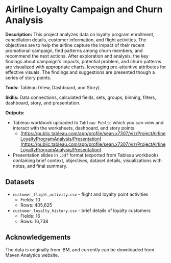 # Airline Loyalty Campaign and Churn Analysis

**Description:** This project analyzes data on loyalty program enrollment, cancellation details, customer information, and flight activities. The objectives are to help the airline capture the impact of their recent promotional campaign, find patterns among churn members, and recommend the next actions. After exploration and analysis, the key findings about campaign's impacts, potential problem, and churn patterns are visualized with appropriate charts, leveraging pre-attentive attributes for effective visuals. The findings and suggestions are presented though a series of story points.

**Tools:** Tableau (View, Dashboard, and Story).

**Skills:** Data connections, calculated fields, sets, groups, binning, filters, dashboard, story, and presentation.

**Outputs:** 
- Tableau workbook uploaded to `Tableau Public` which you can view and interact with the worksheets, dashboard, and story points.
    - [https://public.tableau.com/app/profile/sean.x7307/viz/ProjectAirlineLoyaltyProgramAnalysis/Presentation](https://public.tableau.com/app/profile/sean.x7307/viz/ProjectAirlineLoyaltyProgramAnalysis/Presentation)
- Presentation slides in `.pdf` format (exported from Tableau workbook) containing brief context, objectives, dataset details, visualizations with notes, and final summary.

## Datasets
- `customer_flight_activity.csv` - flight and loyalty point activities
  - Fields: 10  
  - Rows: 405,625
- `customer_loyalty_history.csv` - brief details of loyalty customers
  - Fields: 16  
  - Rows: 16,738
    
## Acknowledgements
The data is originally from IBM, and currently can be downloaded from Maven Analytics website.
